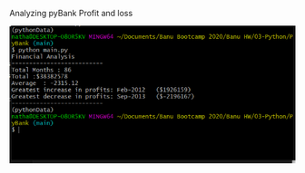 Analyzing pyBank Profit and loss 

<img src = "https://github.com/BanuNathan/Python_challenge/blob/main/PyBank/Analysis/Screenshot%20(19).png">
